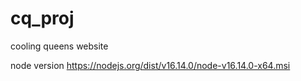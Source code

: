 # cq_proj
cooling queens website




node version
https://nodejs.org/dist/v16.14.0/node-v16.14.0-x64.msi

